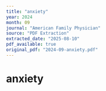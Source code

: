 ```yaml
---
title: "anxiety"
year: 2024
month: 09
journal: "American Family Physician"
source: "PDF Extraction"
extracted_date: "2025-08-10"
pdf_available: true
original_pdf: "2024-09-anxiety.pdf"
---
```


# anxiety

